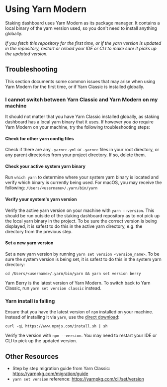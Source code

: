 # Using Yarn Modern

Staking dashboard uses Yarn Modern as its package manager. It contains a local binary of the yarn version used, so you don't need to install anything globally.

_If you fetch this repository for the first time, or if the yarn version is updated in the repository, restart or reload your IDE or CLI to make sure it picks up the updated version._

## Troubleshooting

This section documents some common issues that may arise when using Yarn Modern for the first time, or if Yarn Classic is installed globally.

### I cannot switch between Yarn Classic and Yarn Modern on my machine

It should not matter that you have Yarn Classic installed globally, as staking dashboard has a local yarn binary that it uses. If however you _do_ require Yarn Modern on your machine, try the following troubleshooting steps:

#### Check for other yarn config files

Check if there are any `.yarnrc.yml` or `.yarnrc` files in your root directory, or any parent directories from your project directory. If so, delete them.

#### Check your active system yarn binary

Run `which yarn` to determine where your system yarn binary is located and verify which binary is currently being used. For macOS, you may receive the following: `/Users/<username>/.yarn/bin/yarn`

#### Verify your system's yarn version

Verify the active yarn version on your machine with `yarn --version`. This should be run outside of the staking dashboard repository as to not pick up the local yarn binary in the project. To be sure the correct version is being displayed, it is safest to do this in the active yarn directory, e.g. the directory from the previous step.

#### Set a new yarn version

Set a new yarn version by running `yarn set version <version_name>`. To be sure the system version is being set, it is safest to do this in the system yarn directory:

```
cd /Users/<username>/.yarn/bin/yarn && yarn set version berry
```

Yarn Berry is the latest version of Yarn Modern. To switch back to Yarn Classic, run `yarn set version classic` instead.

### Yarn install is failing

Ensure that you have the latest version of `npm` installed on your machine. Instead of installing it via `yarn`, use the [direct download](https://www.npmjs.com/package/npm#direct-download):

```
curl -qL https://www.npmjs.com/install.sh | sh
```

Verify the version with `npm --version`. You may need to restart your IDE or CLI to pick up the updated version.

## Other Resources

- Step by step migration guide from Yarn Classic: https://yarnpkg.com/migration/guide
- `yarn set version` reference: https://yarnpkg.com/cli/set/version
